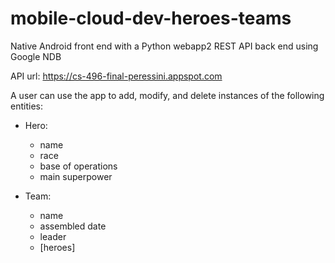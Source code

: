 # mobile-cloud-dev-heroes-teams

Native Android front end with a Python webapp2 REST API back end using Google NDB

API url: https://cs-496-final-peressini.appspot.com

A user can use the app to add, modify, and delete instances of the following entities:

* Hero:
  * name
  * race
  * base of operations
  * main superpower
  
* Team:
  * name
  * assembled date
  * leader
  * [heroes]

